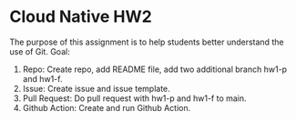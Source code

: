 # Cloud Native HW2

The purpose of this assignment is to help students better understand the use of Git.
Goal:
1. Repo: Create repo, add README file, add two additional branch hw1-p and hw1-f.
2. Issue: Create issue and issue template.
3. Pull Request: Do pull request with hw1-p and hw1-f to main.
4. Github Action: Create and run Github Action.
